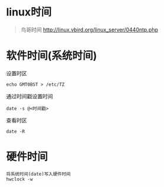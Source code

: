 # linux时间

> 鸟哥时间 http://linux.vbird.org/linux_server/0440ntp.php 

# 软件时间(系统时间)
设置时区
```
echo GMT0BST > /etc/TZ
```

通过时间戳设置时间
```
date -s @<时间戳>
```

查看时区
```
date -R
```

# 硬件时间
```
将系统时间(date)写入硬件时间
hwclock -w
```